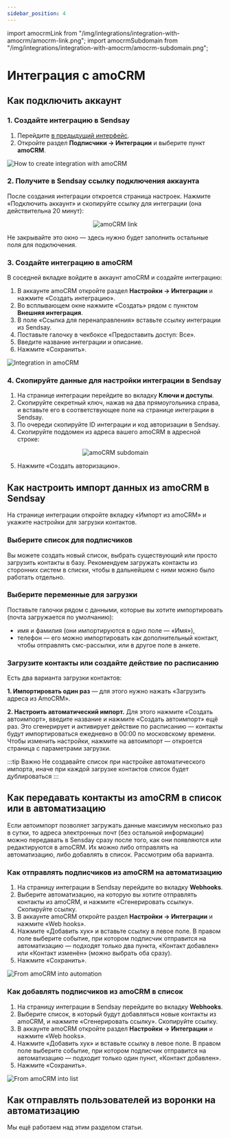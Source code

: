 ```yaml
---
sidebar_position: 4
---
```

import amocrmLink from "/img/integrations/integration-with-amocrm/amocrm-link.png";
import amocrmSubdomain from "/img/integrations/integration-with-amocrm/amocrm-subdomain.png";

# Интеграция с amoCRM

## Как подключить аккаунт
### 1. Создайте интеграцию в Sendsay
1. Перейдите [в предыдущий интерфейс](https://sendsay.ru/account/).
2. Откройте раздел **Подписчики → Интеграции** и выберите пункт **amoCRM**.

![How to create integration with amoCRM](/img/integrations\integration-with-amocrm/how-to-create-integration-with-amocrm.gif) <br/>

### 2. Получите в Sendsay ссылку подключения аккаунта
После создания интеграции откроется страница настроек. Нажмите «Подключить аккаунт» и скопируйте ссылку для интеграции (она действительна 20 минут):

<p align="center">
    <img src={amocrmLink} alt="amoCRM link" />
</p>

Не закрывайте это окно — здесь нужно будет заполнить остальные поля для подключения.

### 3. Создайте интеграцию в amoCRM
В соседней вкладке войдите в аккаунт amoCRM и создайте интеграцию:
1. В аккаунте amoCRM откройте раздел **Настройки → Интеграции** и нажмите «Создать интеграцию».
2. Во всплывающем окне нажмите «Создать» рядом с пунктом **Внешняя интеграция**.
3. В поле «Ссылка для перенаправления» вставьте ссылку интеграции из Sendsay.
4. Поставьте галочку в чекбоксе «Предоставить доступ: Все».
5. Введите название интеграции и описание.
6. Нажмите «Сохранить».

![Integration in amoCRM](/img/integrations\integration-with-amocrm/integration-in-amocrm.gif) <br/>

### 4. Скопируйте данные для настройки интеграции в Sendsay
1. На странице интеграции перейдите во вкладку **Ключи и доступы**.
2. Скопируйте секретный ключ, нажав на два прямоугольника справа, и вставьте его в соответствующее поле на странице интеграции в Sendsay.
3. По очереди скопируйте ID интеграции и код авторизации в Sendsay.
4. Скопируйте поддомен из адреса вашего amoCRM в адресной строке:

<p align="center">
    <img src={amocrmSubdomain} alt="amoCRM subdomain" />
</p>

5. Нажмите «Создать авторизацию».

## Как настроить импорт данных из amoCRM в Sendsay
На странице интеграции откройте вкладку «Импорт из amoCRM» и укажите настройки для загрузки контактов.

### Выберите список для подписчиков
Вы можете создать новый список, выбрать существующий или просто загрузить контакты в базу. Рекомендуем загружать контакты из сторонних систем в списки, чтобы в дальнейшем с ними можно было работать отдельно.

### Выберите переменные для загрузки
Поставьте галочки рядом с данными, которые вы хотите импортировать (почта загружается по умолчанию):
- имя и фамилия (они импортируются в одно поле — «Имя»),
- телефон — его можно импортировать как дополнительный контакт, чтобы отправлять смс-рассылки, или в другое поле в анкете.

### Загрузите контакты или создайте действие по расписанию
Есть два варианта загрузки контактов:

**1. Импортировать один раз** — для этого нужно нажать «Загрузить адреса из AmoCRM».

**2. Настроить автоматический импорт.** Для этого нажмите «Создать автоимпорт», введите название и нажмите «Создать автоимпорт» ещё раз. Это сгенерирует и активирует действие по расписанию — контакты будут импортироваться ежедневно в 00:00 по московскому времени. Чтобы изменить настройки, нажмите на автоимпорт — откроется страница с параметрами загрузки.

:::tip Важно
Не создавайте список при настройке автоматического импорта, иначе при каждой загрузке контактов список будет дублироваться
:::

## Как передавать контакты из amoCRM в список или в автоматизацию
Если автоимпорт позволяет загружать данные максимум несколько раз в сутки, то адреса электронных почт (без остальной информации) можно передавать в Sensday сразу после того, как они появляются или редактируются в amoCRM. Их можно либо отправлять на автоматизацию, либо добавлять в список. Рассмотрим оба варианта.

### Как отправлять подписчиков из amoCRM на автоматизацию
1. На страницу интеграции в Sendsay перейдите во вкладку **Webhooks**.
2. Выберите автоматизацию, на которую вы хотите отправлять контакты из amoCRM, и нажмите «Сгенерировать ссылку». Скопируйте ссылку.
3. В аккаунте amoCRM откройте раздел **Настройки → Интеграции** и нажмите «Web hooks».
4. Нажмите «Добавить хук» и вставьте ссылку в левое поле. В правом поле выберите событие, при котором подписчик отправится на автоматизацию — подходят только два пункта, «Контакт добавлен» или «Контакт изменён» (можно выбрать оба сразу).
5. Нажмите «Сохранить».

![From amoCRM into automation](/img/integrations\integration-with-amocrm/from-amocrm-into-automation.gif) <br/>

### Как добавлять подписчиков из amoCRM в список
1. На страницу интеграции в Sendsay перейдите во вкладку **Webhooks**.
2. Выберите список, в который будут добавляться новые контакты из amoCRM, и нажмите «Сгенерировать ссылку». Скопируйте ссылку.
3. В аккаунте amoCRM откройте раздел **Настройки → Интеграции** и нажмите «Web hooks».
4. Нажмите «Добавить хук» и вставьте ссылку в левое поле. В правом поле выберите событие, при котором подписчик отправится на автоматизацию — подходит только один пункт, «Контакт добавлен».
5. Нажмите «Сохранить».

![From amoCRM into list](/img/integrations\integration-with-amocrm/from-amocrm-into-list.gif) <br/>

## Как отправлять пользователей из воронки на автоматизацию
Мы ещё работаем над этим разделом статьи.
